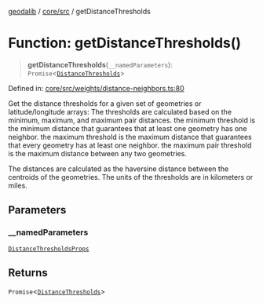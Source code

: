 [geodalib](../../../modules.md) / [core/src](../index.md) / getDistanceThresholds

# Function: getDistanceThresholds()

> **getDistanceThresholds**(`__namedParameters`): `Promise`\<[`DistanceThresholds`](../type-aliases/DistanceThresholds.md)\>

Defined in: [core/src/weights/distance-neighbors.ts:80](https://github.com/GeoDaCenter/geoda-lib/blob/5c8fba7800a0ff8c8ed4b8b260cc40d1229fb38a/js/packages/core/src/weights/distance-neighbors.ts#L80)

Get the distance thresholds for a given set of geometries or latitude/longitude arrays:
The thresholds are calculated based on the minimum, maximum, and maximum pair distances.
the minimum threshold is the minimum distance that guarantees that at least one geometry has one neighbor.
the maximum threshold is the maximum distance that guarantees that every geometry has at least one neighbor.
the maximum pair threshold is the maximum distance between any two geometries.

The distances are calculated as the haversine distance between the centroids of the geometries.
The units of the thresholds are in kilometers or miles.

## Parameters

### \_\_namedParameters

[`DistanceThresholdsProps`](../type-aliases/DistanceThresholdsProps.md)

## Returns

`Promise`\<[`DistanceThresholds`](../type-aliases/DistanceThresholds.md)\>
